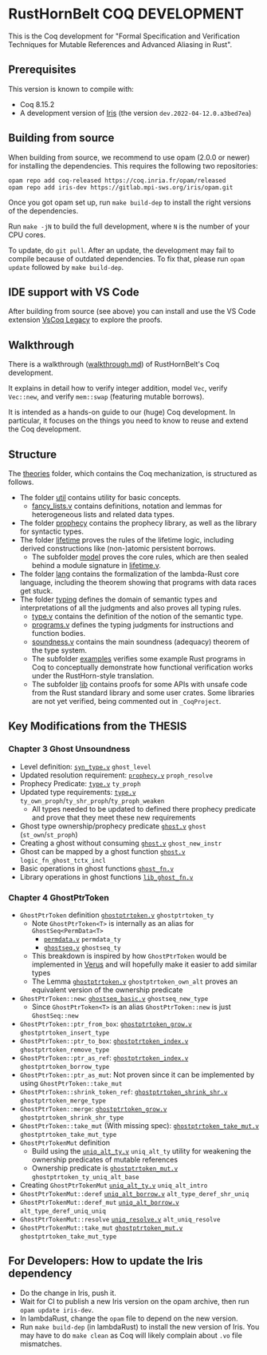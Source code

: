 # RustHornBelt COQ DEVELOPMENT

This is the Coq development for "Formal Specification and Verification Techniques for Mutable References and Advanced Aliasing in Rust".

## Prerequisites

This version is known to compile with:

- Coq 8.15.2
- A development version of [Iris](https://gitlab.mpi-sws.org/iris/iris)
  (the version `dev.2022-04-12.0.a3bed7ea`)

## Building from source

When building from source, we recommend to use opam (2.0.0 or newer) for
installing the dependencies. This requires the following two repositories:

    opam repo add coq-released https://coq.inria.fr/opam/released
    opam repo add iris-dev https://gitlab.mpi-sws.org/iris/opam.git

Once you got opam set up, run `make build-dep` to install the right versions
of the dependencies.

Run `make -jN` to build the full development, where `N` is the number of your
CPU cores.

To update, do `git pull`. After an update, the development may fail to compile
because of outdated dependencies. To fix that, please run `opam update`
followed by `make build-dep`.

## IDE support with VS Code

After building from source (see above) you can install and use the VS Code
extension [VsCoq Legacy](https://marketplace.visualstudio.com/items?itemName=coq-community.vscoq1)
to explore the proofs.

## Walkthrough

There is a walkthrough ([walkthrough.md](walkthrough.md)) of RustHornBelt's Coq
development.

It explains in detail how to verify integer addition, model `Vec`, verify
`Vec::new`, and verify `mem::swap` (featuring mutable borrows).

It is intended as a hands-on guide to our (huge) Coq development.
In particular, it focuses on the things you need to know to reuse and extend
the Coq development.

## Structure

The [theories](theories) folder, which contains the Coq mechanization,
is structured as follows.
- The folder [util](theories/util) contains utility for basic concepts.
  - [fancy_lists.v](theories/util/fancy_lists.v) contains definitions, notation
    and lemmas for heterogeneous lists and related data types.
- The folder [prophecy](theories/prophecy) contains the prophecy library,
  as well as the library for syntactic types.
- The folder [lifetime](theories/lifetime) proves the rules of the lifetime
  logic, including derived constructions like (non-)atomic persistent borrows.
  - The subfolder [model](theories/lifetime/model) proves the core rules, which
    are then sealed behind a module signature in
    [lifetime.v](theories/lifetime/lifetime.v).
- The folder [lang](theories/lang) contains the formalization of the lambda-Rust
  core language, including the theorem showing that programs with data races get
  stuck.
- The folder [typing](theories/typing) defines the domain of semantic types and
  interpretations of all the judgments and also proves all typing rules.
  - [type.v](theories/typing/type.v) contains the definition of the notion
    of the semantic type.
  - [programs.v](theories/typing/programs.v) defines the typing judgments for
    instructions and function bodies.
  - [soundness.v](theories/typing/soundness.v) contains the main soundness
    (adequacy) theorem of the type system.
  - The subfolder [examples](theories/typing/examples) verifies some example
    Rust programs in Coq to conceptually demonstrate how functional verification
    works under the RustHorn-style translation.
  - The subfolder [lib](theories/typing/lib) contains proofs for some APIs
    with unsafe code from the Rust standard library and some user crates.
    Some libraries are not yet verified, being commented out in `_CoqProject`.

## Key Modifications from the THESIS

### Chapter 3 Ghost Unsoundness
 * Level definition: [`syn_type.v`](theories/prophecy/syn_type.v) `ghost_level`
 * Updated resolution requirement: [`prophecy.v`](theories/prophecy/prophecy.v) `proph_resolve`
 * Prophecy Predicate: [`type.v`](theories/typing/type.v) `ty_proph`
 * Updated type requirements: [`type.v`](theories/typing/type.v)  `ty_own_proph`/`ty_shr_proph`/`ty_proph_weaken`
   - All types needed to be updated to defined there prophecy predicate and prove that they meet these new requirements
 * Ghost type ownership/prophecy predicate [`ghost.v`](theories/typing/ghost.v)  `ghost` (`st_own`/`st_proph`)
 * Creating a ghost without consuming [`ghost.v`](theories/typing/ghost.v)  `ghost_new_instr`
 * Ghost can be mapped by a ghost function [`ghost.v`](theories/typing/ghost.v) `logic_fn_ghost_tctx_incl`
 * Basic operations in ghost functions [`ghost_fn.v`](theories/typing/ghost_fn.v)
 * Library operations in ghost functions [`lib_ghost_fn.v`](theories/typing/lib/lib_ghost_fn.v)
 
### Chapter 4 GhostPtrToken
 * `GhostPtrToken` definition [`ghostptrtoken.v`](theories/typing/lib/ghostptrtoken/ghostptrtoken.v) `ghostptrtoken_ty`
   - Note `GhostPtrToken<T>` is internally as an alias for `GhostSeq<PermData<T>`
     - [`permdata.v`](theories/typing/lib/ghostptrtoken/permdata.v) `permdata_ty`
     - [`ghostseq.v`](theories/typing/lib/ghostptrtoken/ghostseq.v) `ghostseq_ty`
   - This breakdown is inspired by how `GhostPtrToken` would be implemented in [Verus](https://arxiv.org/pdf/2303.05491.pdf) and will hopefully make it easier to add similar types
   - The Lemma [`ghostptrtoken.v`](theories/typing/lib/ghostptrtoken/ghostptrtoken.v) `ghostptrtoken_own_alt` proves an equivalent version of the ownership predicate
 * `GhostPtrToken::new`: [`ghostseq_basic.v`](theories/typing/lib/ghostptrtoken/ghostseq_basic.v) `ghostseq_new_type` 
   - Since `GhostPtrToken<T>` is an alias `GhostPtrToken::new` is just `GhostSeq::new`
 * `GhostPtrToken::ptr_from_box`:  [`ghostptrtoken_grow.v`](theories/typing/lib/ghostptrtoken/ghostptrtoken_grow.v) `ghostptrtoken_insert_type` 
 * `GhostPtrToken::ptr_to_box`:  [`ghostptrtoken_index.v`](theories/typing/lib/ghostptrtoken/ghostptrtoken_index.v) `ghostptrtoken_remove_type`
 * `GhostPtrToken::ptr_as_ref`:  [`ghostptrtoken_index.v`](theories/typing/lib/ghostptrtoken/ghostptrtoken_index.v) `ghostptrtoken_borrow_type`
 * `GhostPtrToken::ptr_as_mut`: Not proven since it can be implemented by using `GhostPtrToken::take_mut`
 * `GhostPtrToken::shrink_token_ref`:  [`ghostptrtoken_shrink_shr.v`](theories/typing/lib/ghostptrtoken/ghostptrtoken_shrink_shr.v) `ghostptrtoken_merge_type` 
 * `GhostPtrToken::merge`:  [`ghostptrtoken_grow.v`](theories/typing/lib/ghostptrtoken/ghostptrtoken_grow.v) `ghostptrtoken_shrink_shr_type` 
 * `GhostPtrToken::take_mut` (With missing spec): [`ghostptrtoken_take_mut.v`](theories/typing/lib/ghostptrtoken/ghostptrtoken_take_mut.v) `ghostptrtoken_take_mut_type` 
 * `GhostPtrTokenMut` definition
   - Build using the [`uniq_alt_ty.v`](theories/typing/uniq_alt.v) `uniq_alt_ty` utility for weakening the ownership predicates of mutable references 
   - Ownership predicate is [`ghostptrtoken_mut.v`](theories/typing/lib/ghostptrtoken/ghostptrtoken_mut.v) `ghostptrtoken_ty_uniq_alt_base`
 * Creating `GhostPtrTokenMut` [`uniq_alt_ty.v`](theories/typing/uniq_alt.v) `uniq_alt_intro`
 * `GhostPtrTokenMut::deref` [`uniq_alt_borrow.v`](theories/typing/uniq_alt_borrow.v) `alt_type_deref_shr_uniq`
 * `GhostPtrTokenMut::deref_mut` [`uniq_alt_borrow.v`](theories/typing/uniq_alt_borrow.v) `alt_type_deref_uniq_uniq`
 * `GhostPtrTokenMut::resolve` [`uniq_resolve.v`](theories/typing/uniq_resolve.v) `alt_uniq_resolve`
 * `GhostPtrTokenMut::take_mut` [`ghostptrtoken_mut.v`](theories/typing/lib/ghostptrtoken/ghostptrtoken_mut.v) `ghostptrtoken_take_mut_type`

## For Developers: How to update the Iris dependency

- Do the change in Iris, push it.
- Wait for CI to publish a new Iris version on the opam archive, then run
  `opam update iris-dev`.
- In lambdaRust, change the `opam` file to depend on the new version.
- Run `make build-dep` (in lambdaRust) to install the new version of Iris.
  You may have to do `make clean` as Coq will likely complain about `.vo` file
  mismatches.
